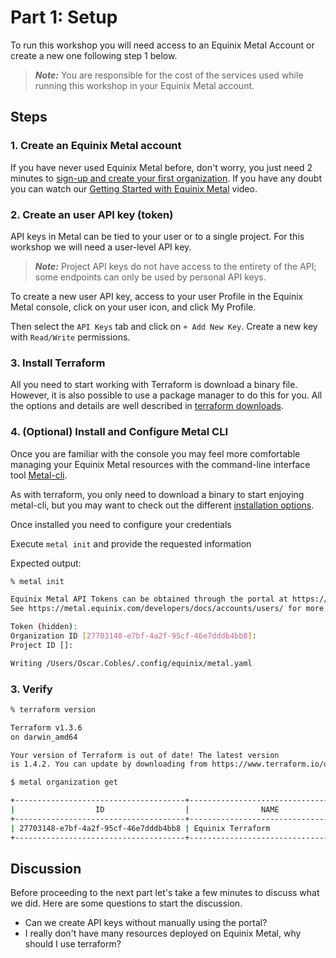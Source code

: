 <!-- See https://squidfunk.github.io/mkdocs-material/reference/ -->
# Part 1: Setup

To run this workshop you will need access to an Equinix Metal Account or create a new one following step 1 below.

> **_Note:_**  You are responsible for the cost of the services used while running this workshop in your Equinix Metal account.

## Steps

### 1. Create an Equinix Metal account

If you have never used Equinix Metal before, don't worry, you just need 2 minutes to [sign-up and create your first organization](https://console.equinix.com/sign-up). If you have any doubt you can watch our [Getting Started with Equinix Metal](https://www.youtube.com/watch?v=5Ax6fKBeg2U&t=153s) video.

### 2. Create an user API key (token)

API keys in Metal can be tied to your user or to a single project. For this workshop we will need a  user-level API key.

> **_Note:_** Project API keys do not have access to the entirety of the API; some endpoints can only be used by personal API keys.

To create a new user API key, access to your user Profile in the Equinix Metal console, click on your user icon, and click My Profile.

<!-- TODO - ADD MY PROFILE SCREENSHOT -->

Then select the `API Keys` tab and click on `+ Add New Key`. Create a new key with `Read/Write` permissions.

<!-- TODO - ADD API KEYS SCREENSHOT -->

### 3. Install Terraform

All you need to start working with Terraform is download a binary file. However, it is also possible to use a package manager to do this for you. All the options and details are well described in [terraform downloads](https://developer.hashicorp.com/terraform/downloads).

### 4. (Optional) Install and Configure Metal CLI

Once you are familiar with the console you may feel more comfortable managing your Equinix Metal resources with the command-line interface tool [Metal-cli](https://github.com/equinix/metal-cli).

As with terraform, you only need to download a binary to start enjoying metal-cli, but you may want to check out the different [installation options](https://github.com/equinix/metal-cli/#installation).

Once installed you need to configure your credentials

Execute `metal init` and provide the requested information 

Expected output:

```sh
% metal init

Equinix Metal API Tokens can be obtained through the portal at https://console.equinix.com/.
See https://metal.equinix.com/developers/docs/accounts/users/ for more details.

Token (hidden): 
Organization ID [27703148-e7bf-4a2f-95cf-46e7dddb4bb8]: 
Project ID []: 

Writing /Users/Oscar.Cobles/.config/equinix/metal.yaml
```

### 3. Verify

```sh
% terraform version

Terraform v1.3.6
on darwin_amd64

Your version of Terraform is out of date! The latest version
is 1.4.2. You can update by downloading from https://www.terraform.io/downloads.html
```

```sh
$ metal organization get

+--------------------------------------+-------------------------------------+----------------------+
|                  ID                  |                NAME                 |       CREATED        |
+--------------------------------------+-------------------------------------+----------------------+
| 27703148-e7bf-4a2f-95cf-46e7dddb4bb8 | Equinix Terraform                   | 2023-01-01T00:00:00Z |
+--------------------------------------+-------------------------------------+----------------------+
```

## Discussion

Before proceeding to the next part let's take a few minutes to discuss what we did. Here are some questions to start the discussion.

* Can we create API keys without manually using the portal?
* I really don't have many resources deployed on Equinix Metal, why should I use terraform?